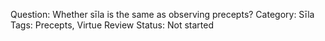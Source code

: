 Question: Whether sīla is the same as observing precepts?
Category: Sīla
Tags: Precepts, Virtue
Review Status: Not started
